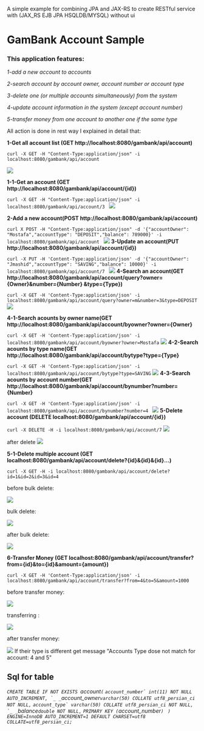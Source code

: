 

A simple example for combining JPA and JAX-RS to create RESTful service with (JAX_RS EJB JPA HSQLDB/MYSQL) without ui

# GamBank Account Sample

### This application features:

_1-add a new account to accounts_

_2-search account by account owner, account number or account type_

_3-delete one (or multiple accounts simultaneously) from the system_

_4-update account information in the system (except account number)_

_5-transfer money from one account to another one if the same type_



All action is done in rest way I explained in detail that:

**1-Get all account list (GET http://localhost:8080/gambank/api/account)**

`curl -X GET -H "Content-Type:application/json" -i localhost:8080/gambank/api/account `

![](https://832701ebcfebacf4e434d5e275088f4195a609ad.googledrive.com/host/0ByvX9dE_kmzlRXhiSS1GY0QzLTg/01getAllAcount.jpg)

**1-1-Get an account (GET http://localhost:8080/gambank/api/account/{id})**

`curl -X GET -H "Content-Type:application/json" -i localhost:8080/gambank/api/account/3 `
![](https://832701ebcfebacf4e434d5e275088f4195a609ad.googledrive.com/host/0ByvX9dE_kmzlRXhiSS1GY0QzLTg/02getAccount.jpg)

**2-Add a new account(POST http://localhost:8080/gambank/api/account)**

`curl X POST -H "Content-Type:application/json" -d '{"accountOwner": "Mostafa","accountType": "DEPOSIT","balance": 789000}' -i localhost:8080/gambank/api/account `
![](https://832701ebcfebacf4e434d5e275088f4195a609ad.googledrive.com/host/0ByvX9dE_kmzlRXhiSS1GY0QzLTg/03addAcount.jpg)
**3-Update an account(PUT http://localhost:8080/gambank/api/account/{id})**

`curl -X PUT -H 'Content-Type:application/json' -d '{"accountOwner": "Jmashid","accountType": "SAVING","balance": 10000}' -i localhost:8080/gambank/api/account/7 `
![](https://832701ebcfebacf4e434d5e275088f4195a609ad.googledrive.com/host/0ByvX9dE_kmzlRXhiSS1GY0QzLTg/04editAccount.jpg)
**4-Search an account(GET http://localhost:8080/gambank/api/account/query?owner={Owner}&number={Number} &type={Type})**

`curl -X GET -H 'Content-Type:application/json' -i localhost:8080/gambank/api/account/query?owner=m&number=3&type=DEPOSIT`
![](https://832701ebcfebacf4e434d5e275088f4195a609ad.googledrive.com/host/0ByvX9dE_kmzlRXhiSS1GY0QzLTg/07getByQuery.jpg)

**4-1-Search acounts by owner name(GET http://localhost:8080/gambank/api/account/byowner?owner={Owner}**

`curl -X GET -H 'Content-Type:application/json' -i localhost:8080/gambank/api/account/byowner?owner=Mostafa`
![](https://832701ebcfebacf4e434d5e275088f4195a609ad.googledrive.com/host/0ByvX9dE_kmzlRXhiSS1GY0QzLTg/08getByOwner.jpg)
**4-2-Search acounts by type name(GET http://localhost:8080/gambank/api/account/bytype?type={Type}**

`curl -X GET -H 'Content-Type:application/json' -i localhost:8080/gambank/api/account/bytype?type=SAVING`
![](https://832701ebcfebacf4e434d5e275088f4195a609ad.googledrive.com/host/0ByvX9dE_kmzlRXhiSS1GY0QzLTg/10getByType.jpg)
**4-3-Search acounts by account number(GET http://localhost:8080/gambank/api/account/bynumber?number={Number}**

`curl -X GET -H 'Content-Type:application/json' -i localhost:8080/gambank/api/account/bynumber?number=4 `
![](https://832701ebcfebacf4e434d5e275088f4195a609ad.googledrive.com/host/0ByvX9dE_kmzlRXhiSS1GY0QzLTg/09getByNumber.jpg)
**5-Delete account (DELETE localhost:8080/gambank/api/account/{id})**

`curl -X DELETE -H -i localhost:8080/gambank/api/account/7`
![](https://832701ebcfebacf4e434d5e275088f4195a609ad.googledrive.com/host/0ByvX9dE_kmzlRXhiSS1GY0QzLTg/05deleteAcount.jpg)

after delete 
![](https://832701ebcfebacf4e434d5e275088f4195a609ad.googledrive.com/host/0ByvX9dE_kmzlRXhiSS1GY0QzLTg/06deleteResult.jpg)

**5-1-Delete multiple account (GET localhost:8080/gambank/api/account/delete?{id}&{id}&{id}...)**


`curl -X GET -H -i localhost:8080/gambank/api/account/delete?id=1&id=2&id=3&id=4`

before bulk delete:

![](https://832701ebcfebacf4e434d5e275088f4195a609ad.googledrive.com/host/0ByvX9dE_kmzlRXhiSS1GY0QzLTg/14beforBulkDelete.jpg)

bulk delete:

![](https://832701ebcfebacf4e434d5e275088f4195a609ad.googledrive.com/host/0ByvX9dE_kmzlRXhiSS1GY0QzLTg/15bulkDelete.jpg)

after bulk delete:

![](https://832701ebcfebacf4e434d5e275088f4195a609ad.googledrive.com/host/0ByvX9dE_kmzlRXhiSS1GY0QzLTg/16afterBulkDelete.jpg)

**6-Transfer Money (GET localhost:8080/gambank/api/account/transfer?from={id}&to={id}&amount={amount})**

`curl -X GET -H 'Content-Type:application/json' -i localhost:8080/gambank/api/account/transfer?from=4&to=5&amount=1000 `

before transfer money:

![](https://832701ebcfebacf4e434d5e275088f4195a609ad.googledrive.com/host/0ByvX9dE_kmzlRXhiSS1GY0QzLTg/11beforTransfer.jpg)

transferring :

![](https://832701ebcfebacf4e434d5e275088f4195a609ad.googledrive.com/host/0ByvX9dE_kmzlRXhiSS1GY0QzLTg/12transfer.jpg)

after transfer money:

![](https://832701ebcfebacf4e434d5e275088f4195a609ad.googledrive.com/host/0ByvX9dE_kmzlRXhiSS1GY0QzLTg/13afterTransfer.jpg)
If their type is different get message "Accounts Type dose not match for account: 4 and 5" 

## Sql for table

_`CREATE TABLE IF NOT EXISTS `account` ( `_
_``account_number` int(11) NOT NULL AUTO_INCREMENT, `_
_``account_owner` varchar(50) COLLATE utf8_persian_ci NOT NULL, `_
_``account_type` varchar(50) COLLATE utf8_persian_ci NOT NULL, `_
_``balance` double NOT NULL, `_
_`PRIMARY KEY (`account_number`) `_
_`) ENGINE=InnoDB AUTO_INCREMENT=1 DEFAULT CHARSET=utf8 COLLATE=utf8_persian_ci;`_

